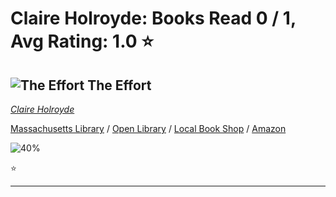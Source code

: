 # Claire Holroyde:  Books Read 0 / 1, Avg Rating: 1.0 :star:

## ![The Effort](https://covers.openlibrary.org/b/isbn/9781538717615-M.jpg) The Effort
*[Claire Holroyde](../authors/ClaireHolroyde)*

[Massachusetts Library](https://library.minlib.net/search/i=9781538717615) / [Open Library](https://openlibrary.org/isbn/9781538717615) / [Local Book Shop](https://bookshop.org/book/9781538717615) / [Amazon](https://smile.amazon.com/dp/1538717611)

![40%](https://progress-bar.dev/40) 

:star:

---
